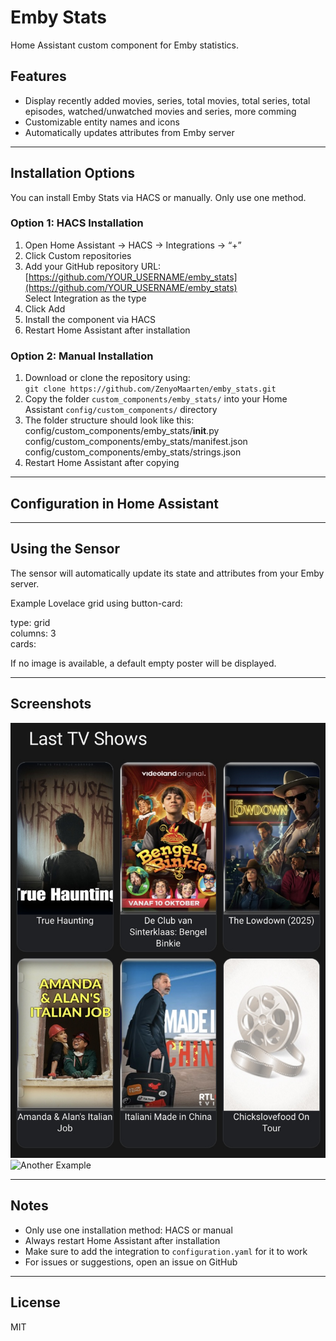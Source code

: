 # Emby Stats

Home Assistant custom component for Emby statistics.

## Features
- Display recently added movies, series, total movies, total series, total episodes, watched/unwatched movies and series, more comming
- Customizable entity names and icons
- Automatically updates attributes from Emby server

---

## Installation Options

You can install Emby Stats via HACS or manually. Only use one method.

### Option 1: HACS Installation
1. Open Home Assistant → HACS → Integrations → “+”
2. Click Custom repositories
3. Add your GitHub repository URL: [https://github.com/YOUR_USERNAME/emby_stats](https://github.com/YOUR_USERNAME/emby_stats)  
   Select Integration as the type
4. Click Add
5. Install the component via HACS
6. Restart Home Assistant after installation

### Option 2: Manual Installation
1. Download or clone the repository using:  
   `git clone https://github.com/ZenyoMaarten/emby_stats.git`
2. Copy the folder `custom_components/emby_stats/` into your Home Assistant `config/custom_components/` directory
3. The folder structure should look like this:  
   config/custom_components/emby_stats/__init__.py  
   config/custom_components/emby_stats/manifest.json  
   config/custom_components/emby_stats/strings.json
4. Restart Home Assistant after copying

---

## Configuration in Home Assistant

---

## Using the Sensor
The sensor will automatically update its state and attributes from your Emby server.

Example Lovelace grid using button-card:  

type: grid  
columns: 3  
cards:  


If no image is available, a default empty poster will be displayed.

---

## Screenshots

![Dashboard Example](screenshots/2.jpg)  
![Another Example](images/screenshot2.png)

---

## Notes
- Only use one installation method: HACS or manual  
- Always restart Home Assistant after installation  
- Make sure to add the integration to `configuration.yaml` for it to work  
- For issues or suggestions, open an issue on GitHub

---

## License
MIT
